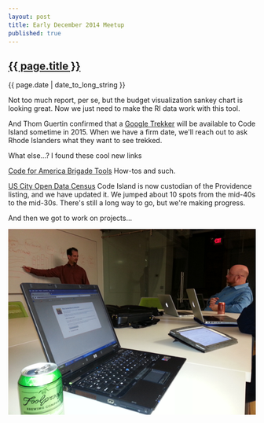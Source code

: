 ```yaml
---
layout: post
title: Early December 2014 Meetup
published: true
---
```


<h2><a href="{{ page.url }}">{{ page.title }}</a></h2>

{{ page.date | date_to_long_string }}

Not too much report, per se, but the budget visualization sankey chart is looking great. Now we just need to make the RI data work with this tool. 

And Thom Guertin confirmed that a [Google Trekker](https://www.google.com/maps/about/partners/streetview/trekker/) will be available to Code Island sometime in 2015. When we have a firm date, we'll reach out to ask Rhode Islanders what they want to see trekked.

What else...? I found these cool new links

[Code for America Brigade Tools](http://www.codeforamerica.org/brigade/tools) How-tos and such. 

[US City Open Data Census](http://us-city.census.okfn.org/) Code Island is now custodian of the Providence listing, and we have updated it. We jumped about 10 spots from the mid-40s to the mid-30s. There's still a long way to go, but we're making progress.

And then we got to work on projects...

![Nelson Rocha, Joe Alba and James Haley's elbow discussing the budget visualization sankey chart.](/images/photos/20141202-600.png)
